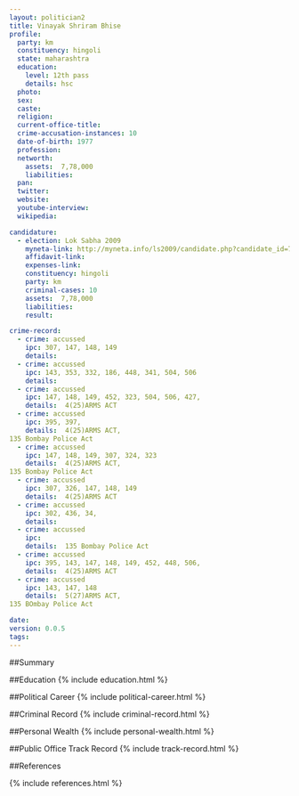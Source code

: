 ```yaml
---
layout: politician2
title: Vinayak Shriram Bhise
profile: 
  party: km
  constituency: hingoli
  state: maharashtra
  education: 
    level: 12th pass
    details: hsc
  photo: 
  sex: 
  caste: 
  religion: 
  current-office-title: 
  crime-accusation-instances: 10
  date-of-birth: 1977
  profession: 
  networth: 
    assets:  7,78,000
    liabilities: 
  pan: 
  twitter: 
  website: 
  youtube-interview: 
  wikipedia: 

candidature: 
  - election: Lok Sabha 2009
    myneta-link: http://myneta.info/ls2009/candidate.php?candidate_id=769
    affidavit-link: 
    expenses-link: 
    constituency: hingoli 
    party: km
    criminal-cases: 10
    assets:  7,78,000
    liabilities: 
    result:  

crime-record: 
  - crime: accussed
    ipc: 307, 147, 148, 149
    details:    
  - crime: accussed
    ipc: 143, 353, 332, 186, 448, 341, 504, 506
    details:    
  - crime: accussed
    ipc: 147, 148, 149, 452, 323, 504, 506, 427,
    details:  4(25)ARMS ACT  
  - crime: accussed
    ipc: 395, 397,
    details:  4(25)ARMS ACT,
135 Bombay Police Act  
  - crime: accussed
    ipc: 147, 148, 149, 307, 324, 323
    details:  4(25)ARMS ACT,
135 Bombay Police Act  
  - crime: accussed
    ipc: 307, 326, 147, 148, 149
    details:  4(25)ARMS ACT  
  - crime: accussed
    ipc: 302, 436, 34,
    details:    
  - crime: accussed
    ipc: 
    details:  135 Bombay Police Act  
  - crime: accussed
    ipc: 395, 143, 147, 148, 149, 452, 448, 506,
    details:  4(25)ARMS ACT  
  - crime: accussed
    ipc: 143, 147, 148
    details:  5(27)ARMS ACT,
135 BOmbay Police Act  

date: 
version: 0.0.5
tags: 
---
```

##Summary


##Education
{% include education.html %}


##Political Career
{% include political-career.html %}


##Criminal Record
{% include criminal-record.html %}


##Personal Wealth
{% include personal-wealth.html %}


##Public Office Track Record
{% include track-record.html %}


##References


{% include references.html %}